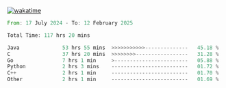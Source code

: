 [![wakatime](https://wakatime.com/badge/user/5970ac98-85fb-4bfd-a7d8-142e7d5bd274.svg)](https://wakatime.com/@5970ac98-85fb-4bfd-a7d8-142e7d5bd274)

<!--START_SECTION:waka-->

```rust
From: 17 July 2024 - To: 12 February 2025

Total Time: 117 hrs 20 mins

Java              53 hrs 55 mins  >>>>>>>>>>>--------------   45.18 %
C                 37 hrs 20 mins  >>>>>>>>-----------------   31.28 %
Go                7 hrs 1 min     >------------------------   05.88 %
Python            2 hrs 3 mins    -------------------------   01.72 %
C++               2 hrs 1 min     -------------------------   01.70 %
Other             2 hrs 1 min     -------------------------   01.69 %
```

<!--END_SECTION:waka-->

